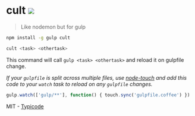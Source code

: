 # cult [![](https://img.shields.io/npm/v/cult.svg?style=flat)](https://www.npmjs.com/package/cult)

> Like nodemon but for gulp

```bash
npm install -g gulp cult
```

```bash
cult <task> <othertask>
```

This command will call `gulp <task> <othertask>` and reload it on gulpfile change.

_If your `gulpfile` is split across multiple files, use [node-touch](https://github.com/isaacs/node-touch) and add this code to your `watch` task to reload on any `gulpfile` changes._

```javascript
gulp.watch(['gulp/**'], function() { touch.sync('gulpfile.coffee') })
```

MIT - [Typicode](https://github.com/typicode)

